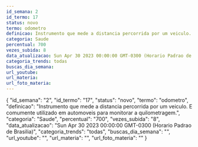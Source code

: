 ```yaml
---
id_semana: 2
id_termo: 17
status: novo
termo: odometro
definicao: Instrumento que mede a distancia percorrida por um veiculo. E comumente utilizado em automoveis para monitorar a quilometragem.
categoria: Saude
percentual: 700
vezes_subida: 8
data_atualizacao: Sun Apr 30 2023 00:00:00 GMT-0300 (Horario Padrao de Brasilia)
categoria_trends: todas
buscas_dia_semana: 
url_youtube: 
url_materia: 
url_foto_materia: 
---
```


{
  "id_semana": "2",
  "id_termo": "17",
  "status": "novo",
  "termo": "odometro",
  "definicao": "Instrumento que mede a distancia percorrida por um veiculo. E comumente utilizado em automoveis para monitorar a quilometragem.",
  "categoria": "Saude",
  "percentual": "700",
  "vezes_subida": "8",
  "data_atualizacao": "Sun Apr 30 2023 00:00:00 GMT-0300 (Horario Padrao de Brasilia)",
  "categoria_trends": "todas",
  "buscas_dia_semana": "",
  "url_youtube": "",
  "url_materia": "",
  "url_foto_materia": ""
}